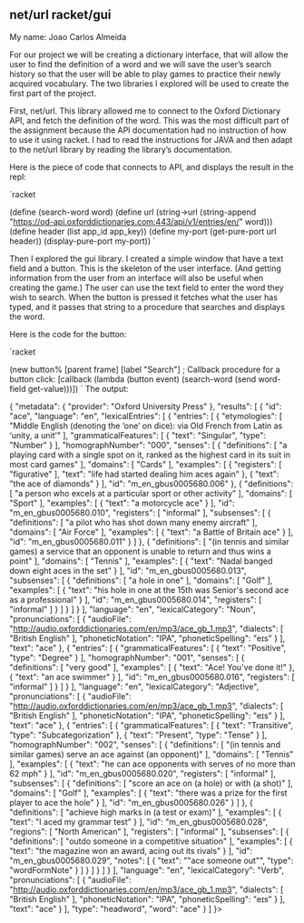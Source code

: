 
## net/url racket/gui
My name: Joao Carlos Almeida

For our project we will be creating a dictionary interface, that will allow the user to find the definition of a word and we will save the user’s search history so that the user will be able to play games to practice their newly acquired vocabulary. The two libraries I explored will be used to create the first part of the project. 

First, net/url. This library allowed me to connect to the Oxford Dictionary API, and fetch the definition of the word. This was the most difficult part of the assignment because the API documentation had no instruction of how to use it using racket. I had to read the instructions for JAVA and then adapt to the net/url library by reading the library’s documentation.

Here is the piece of code that connects to API, and displays the result in the repl:

`racket

(define (search-word word)
  (define url  (string->url (string-append "https://od-api.oxforddictionaries.com:443/api/v1/entries/en/" word)))
  (define header (list app_id app_key))
  (define my-port (get-pure-port url header))
  (display-pure-port my-port))
`

Then I explored the gui library. I created a simple window that have a text field and a button. This is the skeleton of the user interface. (And getting information from the user from an interface will also be useful when creating the game.) The user can use the text field to enter the word they wish to search. When the button is pressed it fetches what the user has typed, and it passes that string to a procedure that searches and displays the word. 

Here is the code for the button:

`racket

(new button% [parent frame]
             [label "Search"]
             ; Callback procedure for a button click:
             [callback (lambda (button event)
                         (search-word (send word-field get-value)))]) 
                        `
 The output:
 
 {
    "metadata": {
        "provider": "Oxford University Press"
    },
    "results": [
        {
            "id": "ace",
            "language": "en",
            "lexicalEntries": [
                {
                    "entries": [
                        {
                            "etymologies": [
                                "Middle English (denoting the ‘one’ on dice): via Old French from Latin as ‘unity, a unit’"
                            ],
                            "grammaticalFeatures": [
                                {
                                    "text": "Singular",
                                    "type": "Number"
                                }
                            ],
                            "homographNumber": "000",
                            "senses": [
                                {
                                    "definitions": [
                                        "a playing card with a single spot on it, ranked as the highest card in its suit in most card games"
                                    ],
                                    "domains": [
                                        "Cards"
                                    ],
                                    "examples": [
                                        {
                                            "registers": [
                                                "figurative"
                                            ],
                                            "text": "life had started dealing him aces again"
                                        },
                                        {
                                            "text": "the ace of diamonds"
                                        }
                                    ],
                                    "id": "m_en_gbus0005680.006"
                                },
                                {
                                    "definitions": [
                                        "a person who excels at a particular sport or other activity"
                                    ],
                                    "domains": [
                                        "Sport"
                                    ],
                                    "examples": [
                                        {
                                            "text": "a motorcycle ace"
                                        }
                                    ],
                                    "id": "m_en_gbus0005680.010",
                                    "registers": [
                                        "informal"
                                    ],
                                    "subsenses": [
                                        {
                                            "definitions": [
                                                "a pilot who has shot down many enemy aircraft"
                                            ],
                                            "domains": [
                                                "Air Force"
                                            ],
                                            "examples": [
                                                {
                                                    "text": "a Battle of Britain ace"
                                                }
                                            ],
                                            "id": "m_en_gbus0005680.011"
                                        }
                                    ]
                                },
                                {
                                    "definitions": [
                                        "(in tennis and similar games) a service that an opponent is unable to return and thus wins a point"
                                    ],
                                    "domains": [
                                        "Tennis"
                                    ],
                                    "examples": [
                                        {
                                            "text": "Nadal banged down eight aces in the set"
                                        }
                                    ],
                                    "id": "m_en_gbus0005680.013",
                                    "subsenses": [
                                        {
                                            "definitions": [
                                                "a hole in one"
                                            ],
                                            "domains": [
                                                "Golf"
                                            ],
                                            "examples": [
                                                {
                                                    "text": "his hole in one at the 15th was Senior's second ace as a professional"
                                                }
                                            ],
                                            "id": "m_en_gbus0005680.014",
                                            "registers": [
                                                "informal"
                                            ]
                                        }
                                    ]
                                }
                            ]
                        }
                    ],
                    "language": "en",
                    "lexicalCategory": "Noun",
                    "pronunciations": [
                        {
                            "audioFile": "http://audio.oxforddictionaries.com/en/mp3/ace_gb_1.mp3",
                            "dialects": [
                                "British English"
                            ],
                            "phoneticNotation": "IPA",
                            "phoneticSpelling": "eɪs"
                        }
                    ],
                    "text": "ace"
                },
                {
                    "entries": [
                        {
                            "grammaticalFeatures": [
                                {
                                    "text": "Positive",
                                    "type": "Degree"
                                }
                            ],
                            "homographNumber": "001",
                            "senses": [
                                {
                                    "definitions": [
                                        "very good"
                                    ],
                                    "examples": [
                                        {
                                            "text": "Ace! You've done it!"
                                        },
                                        {
                                            "text": "an ace swimmer"
                                        }
                                    ],
                                    "id": "m_en_gbus0005680.016",
                                    "registers": [
                                        "informal"
                                    ]
                                }
                            ]
                        }
                    ],
                    "language": "en",
                    "lexicalCategory": "Adjective",
                    "pronunciations": [
                        {
                            "audioFile": "http://audio.oxforddictionaries.com/en/mp3/ace_gb_1.mp3",
                            "dialects": [
                                "British English"
                            ],
                            "phoneticNotation": "IPA",
                            "phoneticSpelling": "eɪs"
                        }
                    ],
                    "text": "ace"
                },
                {
                    "entries": [
                        {
                            "grammaticalFeatures": [
                                {
                                    "text": "Transitive",
                                    "type": "Subcategorization"
                                },
                                {
                                    "text": "Present",
                                    "type": "Tense"
                                }
                            ],
                            "homographNumber": "002",
                            "senses": [
                                {
                                    "definitions": [
                                        "(in tennis and similar games) serve an ace against (an opponent)"
                                    ],
                                    "domains": [
                                        "Tennis"
                                    ],
                                    "examples": [
                                        {
                                            "text": "he can ace opponents with serves of no more than 62 mph"
                                        }
                                    ],
                                    "id": "m_en_gbus0005680.020",
                                    "registers": [
                                        "informal"
                                    ],
                                    "subsenses": [
                                        {
                                            "definitions": [
                                                "score an ace on (a hole) or with (a shot)"
                                            ],
                                            "domains": [
                                                "Golf"
                                            ],
                                            "examples": [
                                                {
                                                    "text": "there was a prize for the first player to ace the hole"
                                                }
                                            ],
                                            "id": "m_en_gbus0005680.026"
                                        }
                                    ]
                                },
                                {
                                    "definitions": [
                                        "achieve high marks in (a test or exam)"
                                    ],
                                    "examples": [
                                        {
                                            "text": "I aced my grammar test"
                                        }
                                    ],
                                    "id": "m_en_gbus0005680.028",
                                    "regions": [
                                        "North American"
                                    ],
                                    "registers": [
                                        "informal"
                                    ],
                                    "subsenses": [
                                        {
                                            "definitions": [
                                                "outdo someone in a competitive situation"
                                            ],
                                            "examples": [
                                                {
                                                    "text": "the magazine won an award, acing out its rivals"
                                                }
                                            ],
                                            "id": "m_en_gbus0005680.029",
                                            "notes": [
                                                {
                                                    "text": "\"ace someone out\"",
                                                    "type": "wordFormNote"
                                                }
                                            ]
                                        }
                                    ]
                                }
                            ]
                        }
                    ],
                    "language": "en",
                    "lexicalCategory": "Verb",
                    "pronunciations": [
                        {
                            "audioFile": "http://audio.oxforddictionaries.com/en/mp3/ace_gb_1.mp3",
                            "dialects": [
                                "British English"
                            ],
                            "phoneticNotation": "IPA",
                            "phoneticSpelling": "eɪs"
                        }
                    ],
                    "text": "ace"
                }
            ],
            "type": "headword",
            "word": "ace"
        }
    ]
}> 
                         

